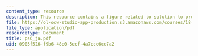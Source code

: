 ```yaml
---
content_type: resource
description: This resource contains a figure related to solution to problem set 6.
file: https://ol-ocw-studio-app-production.s3.amazonaws.com/courses/18-01-single-variable-calculus-fall-2005/0903f516f9b648c05ecf4a7ccc6cc7a2_ps6_ja.pdf
file_type: application/pdf
resourcetype: Document
title: ps6_ja.pdf
uid: 0903f516-f9b6-48c0-5ecf-4a7ccc6cc7a2
---
```

